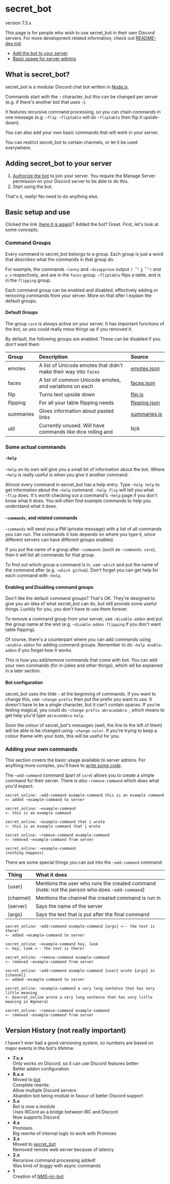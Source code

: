# secret_bot

version 7.3.x

This page is for people who wish to use secret_bot in their own Discord servers. For more development related information, check out [README-dev.md](https://github.com/SecretOnline/bot/blob/master/README-dev.md).

* [Add the bot to your server](https://github.com/SecretOnline/bot#adding-secret_bot-to-your-server)
* [Basic usage for server admins](https://github.com/SecretOnline/bot#basic-setup-and-use)

## What is secret_bot?

secret_bot is a modular Discord chat bot written in [Node.js](https://nodejs.org/).

Commands start with the `~` character, but this can be changed per server (e.g. if there's another bot that uses `~`).

It features recursive command processing, so you can chain commands in one message (e.g. `~flip ~fliptable` will do `~fliptable` then flip it upside-down).

You can also add your own basic commands that will work in your server.

You can restrict secret_bot to certain channels, or let it be used everywhere.

## Adding secret_bot to your server

1. [Authorize the bot](https://discordapp.com/oauth2/authorize?client_id=177875535391752192&scope=bot&permissions=93184) to join your server. You require the Manage Server permission on your Discord server to be able to do this.
2. Start using the bot.

That's it, really! No need to do anything else.

## Basic setup and use

Clicked the link ([here it is again](https://discordapp.com/oauth2/authorize?client_id=177875535391752192&scope=bot&permissions=93184))? Added the bot? Great. First, let's look at some concepts.

### Command Groups

Every command in secret_bot belongs to a group. Each group is just a word that describes what the commands in that group do.

For example, the commands `~lenny` and `~disapprove` output `( ͡° ͜ʖ ͡°)` and `ಠ_ಠ` respectively, and are in the `faces` group. `~fliptable` flips a table, and is in the `flipping` group.

Each command group can be enabled and disabled, effectively adding or removing commands from your server. More on that after I explain the default groups.

#### Default Groups

The group `core` is always active on your server. It has important functions of the bot, so you could really mess things up if you removed it.

By default, the following groups are enabled. These can be disabled if you don't want them.

| Group | Description | Source |
| :------------- | :------------- | :--------- |
| emotes | A list of Unicode emotes that didn't make their way into `faces` | [emotes.json](https://github.com/SecretOnline/bot/blob/master/addons/emotes.json) |
| faces | A list of common Unicode emotes, and variations on each | [faces.json](https://github.com/SecretOnline/bot/blob/master/addons/faces.json) |
| flip | Turns text upside down | [flip.js](https://github.com/SecretOnline/bot/blob/master/addons/flip.js) |
| flipping | For all your table flipping needs | [flipping.json](https://github.com/SecretOnline/bot/blob/master/addons/flipping.json) |
| summaries | Gives information about pasted links | [summaries.js](https://github.com/SecretOnline/bot/blob/master/addons/summaries.js) |
| util | Currently unused. Will have commands like dice rolling and  | N/A |

### Some actual commands

#### `~help`

`~help` on its own will give you a small bit of information about the bot. Where `~help` is really useful is when you give it another command.

Almost every command in secret_bot has a help entry. Type `~help help` to get information about the `~help` command. `~help flip` will tell you what `~flip` does. It's worth checking out a command's `~help` page if you don't know what it does. You will often find example commands to help you understand what it does.

#### `~commands`, and related commands

`~commands` will send you a PM (private message) with a list of all commands you can run. The commands it lists depends on where you type it, since different servers can have different groups enabled.

If you put the name of a group after `~commands` (such as `~commands core`), then it will list all commands for that group.

To find out which group a command is in, use `~which` and put the name of the command after (e.g. `~which github`). Don't forget you can get help for each command with `~help`.

#### Enabling and Disabling command groups

Don't like the default command groups? That's OK. They're designed to give you an idea of what secret_bot can do, but still provide some useful things. Luckily for you, you don't have to use them forever.

To remove a command group from your server, use `~disable-addon` and put the group name at the end (e.g. `~disable-addon flipping` if you don't want table flipping).

Of course, there's a counterpart where you can add commands using `~enable-addon` for adding command groups. Remember to do `~help enable-addon` if you forget how it works.

This is how you add/remove commands that come with bot. You can add your own commands (for in-jokes and other things), which wil be explained in a later section.

#### Bot configuration

secret_bot uses the tilde `~` at the beginning of commands. If you want to change this, use `~change-prefix` then put the prefix you want to use. It doesn't have to be a single character, but it can't contain spaces. If you're feeling magical, you could do `~change-prefix abracadabra-`, which means to get help you'd type `abracadabra-help`.

Soon the colour of secret_bot's messages (well, the line to the left of them) will be able to be changed using `~change-color`. If you're trying to keep a colour theme with your bots, this will be useful for you.

### Adding your own commands

This section covers the basic usage available to server admins. For anything more complex, you'll have to [write some code](https://github.com/SecretOnline/bot#adding-an-addon).

The `~add-command` command (part of `core`) allows you to create a simple command for their server. There is also `~remove-command` which does what you'd expect.

```
secret_online: ~add-command example-command this is an example command
<- added ~example-command to server

secret_online: ~example-command
<- this is an example command

secret_online: ~example-command that i wrote
<- this is an example command that i wrote

secret_online: ~remove-command example-command
<- removed ~example-command from server

secret_online: ~example-command
(nothing happens)
```

There are some special things you can put into the `~add-command` command:

| Thing | What it does |
| :------------- | :------------- |
| {user} | Mentions the user who runs the created command (note: not the person who does `~add-command`) |
| {channel} | Mentions the channel the created command is run in |
| {server} | Says the name of the server |
| {args} | Says the text that is put after the final command |

```
secret_online: ~add-command example-command {args} <-- the text is there!
<- added ~example-command to server

secret_online: ~example-command hey, look
<- hey, look <-- the text is there!

secret_online: ~remove-command example-command
<- removed ~example-command from server

secret_online: ~add-command example-command {user} wrote {args} in {channel}
<- added ~example-command to server

secret_online: ~example-command a very long sentence that has very little meaning
<- @secret_online wrote a very long sentence that has very little meaning in #general

secret_online: ~remove-command example-command
<- removed ~example-command from server
```

## Version History (not really important)

I haven't ever had a good versioning system, so numbers are based on major events in the bot's lifetime.

* **7.x.x**  
  Only works on Discord, so it can use Discord features better  
  Better addon configuration  
* **6.x.x**  
  Moved to [bot](https://github.com/SecretOnline/bot)  
  Complete rewrite.  
  Allow multiple Discord servers  
  Abandon bot being module in favour of better Discord support  
* **5.x**  
  Bot is now a module  
  Uses IRCord as a bridge between IRC and Discord  
  Now supports Discord  
* **4.x**  
  Promises.  
  Big rewrite of internal logic to work with Promises  
* **3.x**  
  Moved to [secret_bot](https://github.com/SecretOnline/secret_bot)  
  Removed remote web server because of latency  
* **2.x**  
  Recursive command processing added!  
  Was kind-of buggy with async commands  
* **1**  
  Creation of [NMS-irc-bot](https://github.com/SecretOnline/NMS-irc-bot)  
